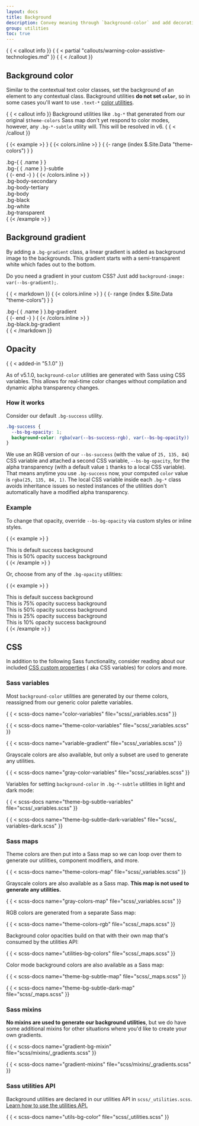 ```yaml
---
layout: docs
title: Background
description: Convey meaning through `background-color` and add decoration with gradients.
group: utilities
toc: true
---
```


{ { < callout info }}
{ { < partial "callouts/warning-color-assistive-technologies.md" }}
{ { < /callout }}

## Background color

Similar to the contextual text color classes, set the background of an element
to any contextual class. Background utilities **do not set `color`**, so in some
cases you'll want to use `.text-*` [color utilities](colors.md).

{ { < callout info }}
Background utilities like `.bg-*` that generated from our original
`$theme-colors` Sass map don't yet respond to color modes, however, any
`.bg-*-subtle` utility will. This will be resolved in v6.
{ { < /callout }}

{ {< example >} }
{ {< colors.inline >} }
{ {- range (index $.Site.Data "theme-colors") } }
<div class="p-3 mb-2 bg-{ { .name } }{ { if .contrast_color } } text-{ { .contrast_color } }{ { else } } text-white{ { end } }">.bg-{ { .name } }</div>
<div class="p-3 mb-2 bg-{ { .name } }-subtle text-{ { .name } }-emphasis">.bg-{ { .name } }-subtle</div>
{ {- end -} }
{ {< /colors.inline >} }
<div class="p-3 mb-2 bg-body-secondary">.bg-body-secondary</div>
<div class="p-3 mb-2 bg-body-tertiary">.bg-body-tertiary</div>
<div class="p-3 mb-2 bg-body text-body">.bg-body</div>
<div class="p-3 mb-2 bg-black text-white">.bg-black</div>
<div class="p-3 mb-2 bg-white text-dark">.bg-white</div>
<div class="p-3 mb-2 bg-transparent text-body">.bg-transparent</div>
{ {< /example >} }

## Background gradient

By adding a `.bg-gradient` class, a linear gradient is added as background image
to the backgrounds. This gradient starts with a semi-transparent white which
fades out to the bottom.

Do you need a gradient in your custom CSS? Just add
`background-image: var(--bs-gradient);`.

{ { < markdown }}
{ {< colors.inline >} }
{ {- range (index $.Site.Data "theme-colors") } }
<div class="p-3 mb-2 bg-{ { .name } } bg-gradient{ { with .contrast_color } } text-{ { . } }{ { else } } text-white{ { end } }">.bg-{ { .name } }.bg-gradient</div>
{ {- end -} }
{ {< /colors.inline >} }
<div class="p-3 mb-2 bg-black bg-gradient text-white">.bg-black.bg-gradient</div>
{ { < /markdown }}

## Opacity

{ { < added-in "5.1.0" }}

As of v5.1.0, `background-color` utilities are generated with Sass using CSS
variables. This allows for real-time color changes without compilation and
dynamic alpha transparency changes.

### How it works

Consider our default `.bg-success` utility.

```css
.bg-success {
  --bs-bg-opacity: 1;
  background-color: rgba(var(--bs-success-rgb), var(--bs-bg-opacity)) !important;
}
```

We use an RGB version of our `--bs-success` (with the value of `25, 135, 84`)
CSS variable and attached a second CSS variable, `--bs-bg-opacity`, for the
alpha transparency (with a default value `1` thanks to a local CSS variable).
That means anytime you use `.bg-success` now, your computed `color` value is
`rgba(25, 135, 84, 1)`. The local CSS variable inside each `.bg-*` class avoids
inheritance issues so nested instances of the utilities don't automatically have
a modified alpha transparency.

### Example

To change that opacity, override `--bs-bg-opacity` via custom styles or inline
styles.

{ {< example >} }
<div class="bg-success p-2 text-white">This is default success background</div>
<div class="bg-success p-2" style="--bs-bg-opacity: .5;">This is 50% opacity success background</div>
{ {< /example >} }

Or, choose from any of the `.bg-opacity` utilities:

{ {< example >} }
<div class="bg-success p-2 text-white">This is default success background</div>
<div class="bg-success p-2 text-white bg-opacity-75">This is 75% opacity success background</div>
<div class="bg-success p-2 text-dark bg-opacity-50">This is 50% opacity success background</div>
<div class="bg-success p-2 text-dark bg-opacity-25">This is 25% opacity success background</div>
<div class="bg-success p-2 text-dark bg-opacity-10">This is 10% opacity success background</div>
{ {< /example >} }

## CSS

In addition to the following Sass functionality, consider reading about our
included [CSS custom properties](../customize/css-variables.md) (
aka CSS variables) for colors and more.

### Sass variables

Most `background-color` utilities are generated by our theme colors, reassigned
from our generic color palette variables.

{ { < scss-docs name="color-variables" file="scss/_variables.scss" }}

{ { < scss-docs name="theme-color-variables" file="scss/_variables.scss" }}

{ { < scss-docs name="variable-gradient" file="scss/_variables.scss" }}

Grayscale colors are also available, but only a subset are used to generate any
utilities.

{ { < scss-docs name="gray-color-variables" file="scss/_variables.scss" }}

Variables for setting `background-color` in `.bg-*-subtle` utilities in light
and dark mode:

{ { < scss-docs name="theme-bg-subtle-variables" file="scss/_variables.scss" }}

{ { < scss-docs name="theme-bg-subtle-dark-variables" file="scss/_
variables-dark.scss" }}

### Sass maps

Theme colors are then put into a Sass map so we can loop over them to generate
our utilities, component modifiers, and more.

{ { < scss-docs name="theme-colors-map" file="scss/_variables.scss" }}

Grayscale colors are also available as a Sass map. **This map is not used to
generate any utilities.**

{ { < scss-docs name="gray-colors-map" file="scss/_variables.scss" }}

RGB colors are generated from a separate Sass map:

{ { < scss-docs name="theme-colors-rgb" file="scss/_maps.scss" }}

Background color opacities build on that with their own map that's consumed by
the utilities API:

{ { < scss-docs name="utilities-bg-colors" file="scss/_maps.scss" }}

Color mode background colors are also available as a Sass map:

{ { < scss-docs name="theme-bg-subtle-map" file="scss/_maps.scss" }}

{ { < scss-docs name="theme-bg-subtle-dark-map" file="scss/_maps.scss" }}

### Sass mixins

**No mixins are used to generate our background utilities**, but we do have some
additional mixins for other situations where you'd like to create your own
gradients.

{ { < scss-docs name="gradient-bg-mixin" file="scss/mixins/_gradients.scss" }}

{ { < scss-docs name="gradient-mixins" file="scss/mixins/_gradients.scss" }}

### Sass utilities API

Background utilities are declared in our utilities API in
`scss/_utilities.scss`. [Learn how to use the utilities API.](api.md#using-the-api)

{ { < scss-docs name="utils-bg-color" file="scss/_utilities.scss" }}

